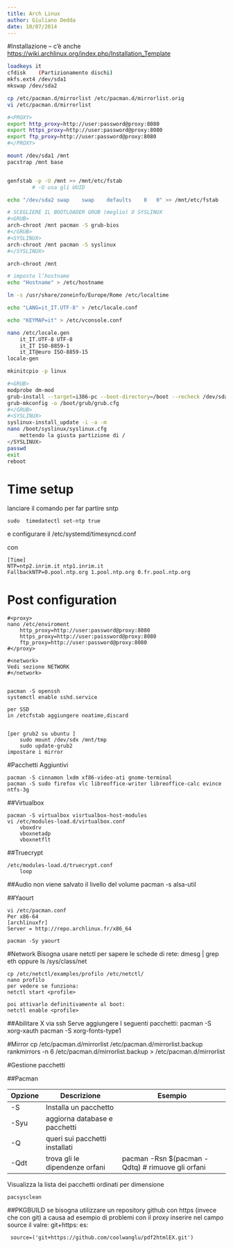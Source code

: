 ```yaml
---
title: Arch Linux
author: Giuliano Dedda 
date: 10/07/2014
---
```


#Installazione
– c’è anche https://wiki.archlinux.org/index.php/Installation_Template

```bash
loadkeys it
cfdisk    (Partizionamento dischi)
mkfs.ext4 /dev/sda1
mkswap /dev/sda2

cp /etc/pacman.d/mirrorlist /etc/pacman.d/mirrorlist.orig
vi /etc/pacman.d/mirrorlist

#<PROXY>
export http_proxy=http://user:password@proxy:8080
export https_proxy=http://user:password@proxy:8080
export ftp_proxy=http://user:password@proxy:8080
#</PROXY>

mount /dev/sda1 /mnt
pacstrap /mnt base 


genfstab -p -U /mnt >> /mnt/etc/fstab 
		# -U usa gli UUID

echo "/dev/sda2	swap	swap	defaults	0	0" >> /mnt/etc/fstab

# SCEGLIERE IL BOOTLOADER GRUB (meglio) O SYSLINUX
#<GRUB>
arch-chroot /mnt pacman -S grub-bios
#</GRUB>
#<SYSLINUX>
arch-chroot /mnt pacman -S syslinux
#</SYSLINUX>

arch-chroot /mnt

# imposto l’hostname
echo "Hostname" > /etc/hostname

ln -s /usr/share/zoneinfo/Europe/Rome /etc/localtime

echo "LANG=it_IT.UTF-8" > /etc/locale.conf	

echo "KEYMAP=it" > /etc/vconsole.conf

nano /etc/locale.gen
	it_IT.UTF-8 UTF-8  
	it_IT ISO-8859-1  
	it_IT@euro ISO-8859-15
locale-gen

mkinitcpio -p linux

#<GRUB>
modprobe dm-mod
grub-install --target=i386-pc --boot-directory=/boot --recheck /dev/sda
grub-mkconfig -o /boot/grub/grub.cfg
#</GRUB>
#<SYSLINUX>
syslinux-install_update -i -a -m
nano /boot/syslinux/syslinux.cfg
	mettendo la giusta partizione di /
</SYSLINUX>
passwd
exit
reboot
```

# Time setup

lanciare il comando per far partire sntp

    sudo  timedatectl set-ntp true 

e configurare il  /etc/systemd/timesyncd.conf

con 
```
[Time]
NTP=ntp2.inrim.it ntp1.inrim.it
FallbackNTP=0.pool.ntp.org 1.pool.ntp.org 0.fr.pool.ntp.org
```

# Post configuration

```
#<proxy>
nano /etc/enviroment
	http_proxy=http://user:password@proxy:8080
	https_proxy=http://user:paissword@proxy:8080
	ftp_proxy=http://user:password@proxy:8080
#</proxy>

#<network>
Vedi sezione NETWORK
#</network>


pacman -S openssh
systemctl enable sshd.service

per SSD
in /etcfstab aggiungere noatime,discard


[per grub2 su ubuntu ]
	sudo mount /dev/sdx /mnt/tmp
	sudo update-grub2
impostare i mirror
```


#Pacchetti Aggiuntivi
```
pacman -S cinnamon lxdm xf86-video-ati gnome-terminal
pacman -S sudo firefox vlc libreoffice-writer libreoffice-calc evince ntfs-3g
```

##Virtualbox
```
pacman -S virtualbox visrtualbox-host-modules
vi /etc/modules-load.d/virtualbox.conf
	vboxdrv 
	vboxnetadp 
	vboxnetflt 
```

##Truecrypt
```
/etc/modules-load.d/truecrypt.conf 
	loop
```

##Audio 
non viene salvato il livello del volume
pacman -s alsa-util

##Yaourt
```
vi /etc/pacman.conf 
Per x86-64 
[archlinuxfr] 
Server = http://repo.archlinux.fr/x86_64 

pacman -Sy yaourt
```

#Network
Bisogna usare netctl
per sapere le schede di rete:
	dmesg | grep eth
oppure
	ls /sys/class/net

```
cp /etc/netctl/examples/profilo /etc/netctl/
nano profilo
per vedere se funziona: 
netctl start <profile>

poi attivarlo definitivamente al boot: 
netctl enable <profile>
```


##Abilitare X via ssh 
Serve aggiungere I seguenti pacchetti:
pacman -S xorg-xauth
pacman -S xorg-fonts-type1

#Mirror
cp /etc/pacman.d/mirrorlist /etc/pacman.d/mirrorlist.backup
rankmirrors -n 6 /etc/pacman.d/mirrorlist.backup > /etc/pacman.d/mirrorlist

#Gestione pacchetti 

##Pacman

Opzione 	| Descrizione 				| Esempio
------- 	| ------- 				| ------- 
-S <pacchetto>	| Installa un pacchetto 		|
 -Syu		| aggiorna database e pacchetti 	|
 -Q		| queri sui pacchetti installati	|
 -Qdt		| trova gli le dipendenze orfani	| pacman -Rsn $(pacman -Qdtq) # rimuove  gli orfani

Visualizza la lista dei pacchetti ordinati per dimensione

    pacsysclean	

##PKGBUILD
se bisogna utilizzare un repository github con https (invece che con git) a causa ad esempio di problemi con
il proxy inserire nel campo source il valre: git+https:
es: 

     source=('git+https://github.com/coolwanglu/pdf2htmlEX.git')
     

